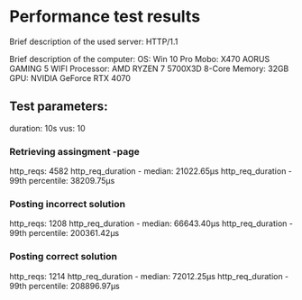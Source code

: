 # Performance test results

Brief description of the used server: HTTP/1.1

Brief description of the computer:
OS: Win 10 Pro
Mobo: X470 AORUS GAMING 5 WIFI
Processor: AMD RYZEN 7 5700X3D 8-Core
Memory: 32GB
GPU: NVIDIA GeForce RTX 4070

## Test parameters:

duration: 10s
vus: 10

### Retrieving assingment -page

http_reqs: 4582
http_req_duration - median: 21022.65µs
http_req_duration - 99th percentile: 38209.75µs


### Posting incorrect solution

http_reqs: 1208
http_req_duration - median: 66643.40µs
http_req_duration - 99th percentile: 200361.42µs

### Posting correct solution

http_reqs: 1214
http_req_duration - median: 72012.25µs
http_req_duration - 99th percentile: 208896.97µs



